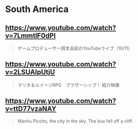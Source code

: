 # South America

## https://www.youtube.com/watch?v=7LmmtlF0dPI

> ゲームプロデューサー岡本吉起のYouTubeライブ（10/11） 

## https://www.youtube.com/watch?v=2LSUAIpUtjU

> マリオ＆ルイージRPG　ブラザーシップ！ 紹介映像

## https://www.youtube.com/watch?v=ttD77vzaNAY

> Machu Picchu, the city in the sky. The bus fell off a cliff. 
